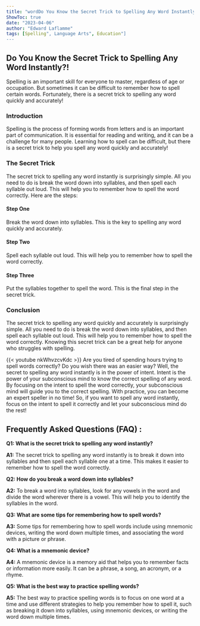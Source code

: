 ```yaml
---
title: "wordDo You Know the Secret Trick to Spelling Any Word Instantly?!"
ShowToc: true 
date: "2023-04-06"
author: "Edward Laflamme" 
tags: [Spelling", Language Arts", Education"]
---
```

## Do You Know the Secret Trick to Spelling Any Word Instantly?!

Spelling is an important skill for everyone to master, regardless of age or occupation. But sometimes it can be difficult to remember how to spell certain words. Fortunately, there is a secret trick to spelling any word quickly and accurately!

### Introduction

Spelling is the process of forming words from letters and is an important part of communication. It is essential for reading and writing, and it can be a challenge for many people. Learning how to spell can be difficult, but there is a secret trick to help you spell any word quickly and accurately!

### The Secret Trick

The secret trick to spelling any word instantly is surprisingly simple. All you need to do is break the word down into syllables, and then spell each syllable out loud. This will help you to remember how to spell the word correctly. Here are the steps:

#### Step One

Break the word down into syllables. This is the key to spelling any word quickly and accurately.

#### Step Two

Spell each syllable out loud. This will help you to remember how to spell the word correctly.

#### Step Three

Put the syllables together to spell the word. This is the final step in the secret trick.

### Conclusion

The secret trick to spelling any word quickly and accurately is surprisingly simple. All you need to do is break the word down into syllables, and then spell each syllable out loud. This will help you to remember how to spell the word correctly. Knowing this secret trick can be a great help for anyone who struggles with spelling.

{{< youtube nkWhvzcvKdc >}} 
Are you tired of spending hours trying to spell words correctly? Do you wish there was an easier way? Well, the secret to spelling any word instantly is in the power of intent. Intent is the power of your subconscious mind to know the correct spelling of any word. By focusing on the intent to spell the word correctly, your subconscious mind will guide you to the correct spelling. With practice, you can become an expert speller in no time! So, if you want to spell any word instantly, focus on the intent to spell it correctly and let your subconscious mind do the rest!

## Frequently Asked Questions (FAQ) :
**Q1: What is the secret trick to spelling any word instantly?**

**A1:** The secret trick to spelling any word instantly is to break it down into syllables and then spell each syllable one at a time. This makes it easier to remember how to spell the word correctly. 

**Q2: How do you break a word down into syllables?**

**A2:** To break a word into syllables, look for any vowels in the word and divide the word wherever there is a vowel. This will help you to identify the syllables in the word. 

**Q3: What are some tips for remembering how to spell words?**

**A3:** Some tips for remembering how to spell words include using mnemonic devices, writing the word down multiple times, and associating the word with a picture or phrase. 

**Q4: What is a mnemonic device?**

**A4:** A mnemonic device is a memory aid that helps you to remember facts or information more easily. It can be a phrase, a song, an acronym, or a rhyme. 

**Q5: What is the best way to practice spelling words?**

**A5:** The best way to practice spelling words is to focus on one word at a time and use different strategies to help you remember how to spell it, such as breaking it down into syllables, using mnemonic devices, or writing the word down multiple times.





